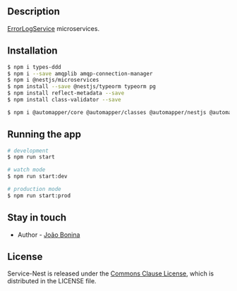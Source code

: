 ## Description

[ErrorLogService](https://github.com/jbonina/service-nest) microservices.

## Installation

```bash
$ npm i types-ddd
$ npm i --save amqplib amqp-connection-manager
$ npm i @nestjs/microservices
$ npm install --save @nestjs/typeorm typeorm pg
$ npm install reflect-metadata --save
$ npm install class-validator --save

$ npm i @automapper/core @automapper/classes @automapper/nestjs @automapper/types

```

## Running the app

```bash
# development
$ npm run start

# watch mode
$ npm run start:dev

# production mode
$ npm run start:prod
```



## Stay in touch

- Author - [João Bonina](https://gitub.com/jbonina)

## License

Service-Nest is released under the [Commons Clause License](https://commonsclause.com/),
which is distributed in the LICENSE file.